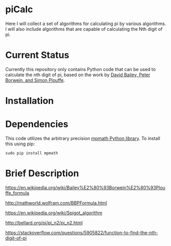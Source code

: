 # piCalc
Here I will collect a set of algorithms for calculating pi by various algorithms. I will also include algorithms that are capable of calculating the Nth digit of pi.

# Current Status
Currently this repository only contains Python code that can be used to calculate the nth digit of pi, based on the work by [David Bailey, Peter Borwein, and Simon Plouffe](http://www.ams.org/journals/mcom/1997-66-218/S0025-5718-97-00856-9/home.html).

# Installation

# Dependencies
This code utilizes the arbitrary precision [mpmath Python library](http://mpmath.org/doc/current/). To install this using pip:

    sudo pip install mpmath

# Brief Description
https://en.wikipedia.org/wiki/Bailey%E2%80%93Borwein%E2%80%93Plouffe_formula

http://mathworld.wolfram.com/BBPFormula.html

https://en.wikipedia.org/wiki/Spigot_algorithm

http://bellard.org/pi/pi_n2/pi_n2.html

https://stackoverflow.com/questions/5905822/function-to-find-the-nth-digit-of-pi
